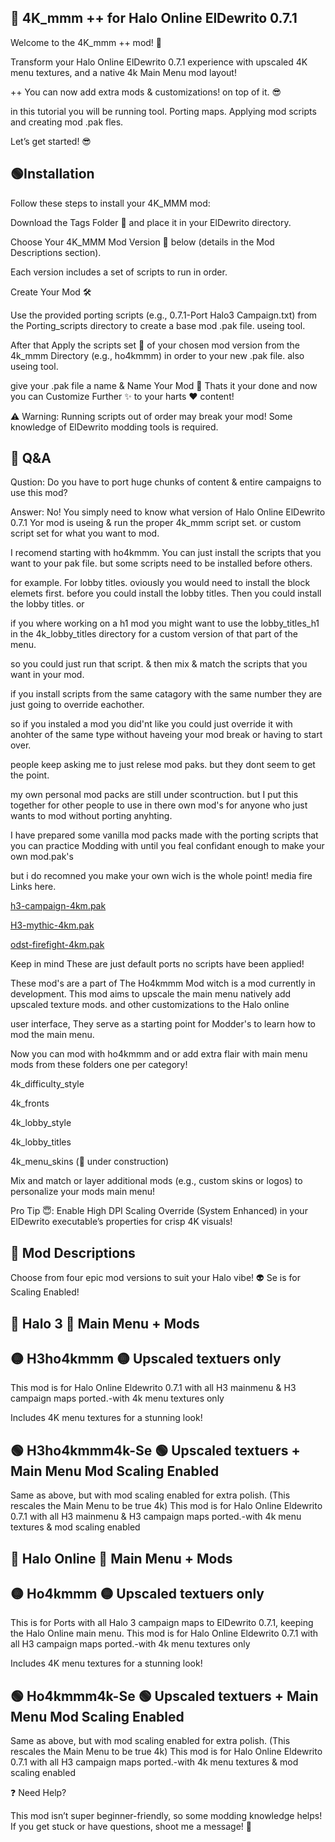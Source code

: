 ## 🔵 4K_mmm ++ for Halo Online ElDewrito 0.7.1

Welcome to the 4K_mmm ++ mod! 🚀

Transform your Halo Online ElDewrito 0.7.1 experience with upscaled 4K menu textures, and a native 4k Main Menu mod layout!

++ You can now add extra mods & customizations! on top of it. 😎

in this tutorial you will be running tool. Porting maps. Applying mod scripts and creating mod .pak fles.

Let’s get started! 😎


##  🟢Installation

Follow these steps to install your 4K_MMM mod:

Download the Tags Folder 📂 and place it in your ElDewrito directory.

Choose Your 4K_MMM Mod Version 🎯 below (details in the Mod Descriptions section).

Each version includes a set of scripts to run in order.

Create Your Mod 🛠️

Use the provided porting scripts (e.g., 0.7.1-Port Halo3 Campaign.txt) from the Porting_scripts directory to create a base mod .pak file. useing tool.

After that Apply the scripts set 🔧 of your chosen mod version from the 4k_mmm Directory (e.g., ho4kmmm) in order to your new .pak file. also useing tool.

give your .pak file a name & Name Your Mod 📛 Thats it your done and now you can Customize Further ✨ to your harts :heart: content!

⚠️ Warning: Running scripts out of order may break your mod! Some knowledge of ElDewrito modding tools is required.

## 🔵 Q&A 

Qustion: Do you have to port huge chunks of content & entire campaigns to use this mod?

Answer: No! You simply need to know what version of Halo Online ElDewrito 0.7.1 Yor mod is useing & run the proper 4k_mmm script set. or custom script set for what you want to mod.

I recomend starting with ho4kmmm. You can just install the scripts that you want to your pak file. but some scripts need to be installed before others.

for example. For lobby titles. oviously you would need to install the block elemets first. before you could install the lobby titles. Then you could install the lobby titles. or

if you where working on a h1 mod you might want to use the lobby_titles_h1 in the 4k_lobby_titles directory for a custom version of that part of the menu.

so you could just run that script. & then mix & match the scripts that you want in your mod. 

if you install scripts from the same catagory with the same number they are just going to override eachother. 

so if you instaled a mod you did'nt like you could just override it with anohter of the same type without haveing your mod break or having to start over.

people keep asking me to just relese mod paks. but they dont seem to get the point. 

my own personal mod packs are still under scontruction. but I put this together for other people to use in there own mod's for anyone who just wants to mod without porting anyhting.

I have prepared some vanilla mod packs made with the porting scripts that you can practice Modding with until you feal confidant enough to make your own mod.pak's 

but i do recomned you make your own wich is the whole point! media fire Links here.

[h3-campaign-4km.pak](https://www.mediafire.com/file/75lgn4suhc8tdcg/h3-campaign-4km.pak/file)

[H3-mythic-4km.pak](https://www.mediafire.com/file/u6a6w1xvnlc2uyw/H3-mythic-4km.pak/file)

[odst-firefight-4km.pak](https://www.mediafire.com/file/gf9cwiufgofd8kc/odst-firefight-4km.pak/file)

Keep in mind These are just default ports no scripts have been applied! 

These mod's are a part of The Ho4kmmm Mod witch is a mod currently in development. This mod aims to upscale the main menu natively  add upscaled texture mods. and other customizations to the Halo online

user interface, They serve as a starting point for Modder's  to learn how to mod the main menu. 

Now you can mod with ho4kmmm and or add extra flair with main menu mods from these folders one per category!

4k_difficulty_style

4k_fronts

4k_lobby_style

4k_lobby_titles

4k_menu_skins (🚧 under construction)

Mix and match or layer additional mods (e.g., custom skins or logos) to personalize your mods main menu!

Pro Tip 😇: Enable High DPI Scaling Override (System Enhanced) in your ElDewrito executable’s properties for crisp 4K visuals!



## 🔵 Mod Descriptions

Choose from four epic mod versions to suit your Halo vibe! 👽 Se is for Scaling Enabled!



## 🔵 Halo 3 🔵 Main Menu + Mods

## 🟡 H3ho4kmmm 🟡 Upscaled textuers only

This mod is for Halo Online Eldewrito 0.7.1 with all H3 mainmenu & H3 campaign maps ported.-with 4k menu textures only

Includes 4K menu textures for a stunning look!

## 🟢 H3ho4kmmm4k-Se 🟢 Upscaled textuers +  Main Menu Mod Scaling Enabled

Same as above, but with mod scaling enabled for extra polish. (This rescales the Main Menu to be true 4k)
This mod is for Halo Online Eldewrito 0.7.1 with all H3 mainmenu & H3 campaign maps ported.-with 4k menu textures & mod scaling enabled



## 🔵 Halo Online 🔵 Main Menu + Mods

## 🟡 Ho4kmmm 🟡 Upscaled textuers only

This is for Ports with all Halo 3 campaign maps to ElDewrito 0.7.1, keeping the Halo Online main menu.
This mod is for Halo Online Eldewrito 0.7.1 with all H3 campaign maps ported.-with 4k menu textures only

Includes 4K menu textures for a stunning look!

## 🟢 Ho4kmmm4k-Se 🟢 Upscaled textuers +  Main Menu Mod Scaling Enabled

Same as above, but with mod scaling enabled for extra polish. (This rescales the Main Menu to be true 4k)
This mod is for Halo Online Eldewrito 0.7.1 with all H3 campaign maps ported.-with 4k menu textures & mod scaling enabled

❓ Need Help?

This mod isn’t super beginner-friendly, so some modding knowledge helps! If you get stuck or have questions, shoot me a message! 📩

